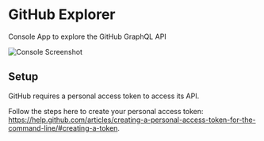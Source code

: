 # GitHub Explorer
Console App to explore the GitHub GraphQL API

![Console Screenshot](https://user-images.githubusercontent.com/13558917/50998962-e8f1cf00-14dd-11e9-81e9-283cd1f21664.png)

## Setup
GitHub requires a personal access token to access its API.

Follow the steps here to create your personal access token: https://help.github.com/articles/creating-a-personal-access-token-for-the-command-line/#creating-a-token.
